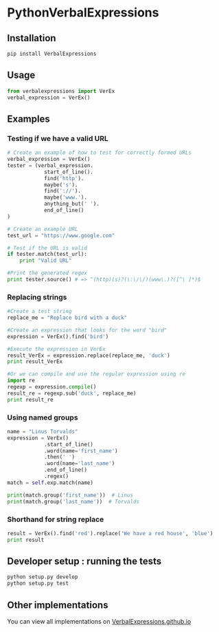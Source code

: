 PythonVerbalExpressions
=======================

## Installation
```bash
pip install VerbalExpressions
```
## Usage
```python
from verbalexpressions import VerEx
verbal_expression = VerEx()
```
## Examples

### Testing if we have a valid URL
```python
# Create an example of how to test for correctly formed URLs
verbal_expression = VerEx()
tester = (verbal_expression.
            start_of_line().
            find('http').
            maybe('s').
            find('://').
            maybe('www.').
            anything_but(' ').
            end_of_line()
)

# Create an example URL
test_url = "https://www.google.com"

# Test if the URL is valid
if tester.match(test_url):
    print "Valid URL"

#Print the generated regex
print tester.source() # => ^(http)(s)?(\:\/\/)(www\.)?([^\ ]*)$
```
### Replacing strings
```python
#Create a test string
replace_me = "Replace bird with a duck"

#Create an expression that looks for the word "bird"
expression = VerEx().find('bird')

#Execute the expression in VerEx
result_VerEx = expression.replace(replace_me, 'duck')
print result_VerEx

#Or we can compile and use the regular expression using re
import re
regexp = expression.compile()
result_re = regexp.sub('duck', replace_me)
print result_re
```
### Using named groups
```python
name = "Linus Torvalds"
expression = VerEx()
            .start_of_line()
            .word(name='first_name')
            .then(' ')
            .word(name='last_name')
            .end_of_line()
            .regex()
match = self.exp.match(name)

print(match.group('first_name'))  # Linus
print(match.group('last_name'))  # Torvalds
```
### Shorthand for string replace
```python
result = VerEx().find('red').replace('We have a red house', 'blue')
print result
```

## Developer setup : running the tests
```bash
python setup.py develop
python setup.py test
```
## Other implementations  
You can view all implementations on [VerbalExpressions.github.io](http://VerbalExpressions.github.io)
